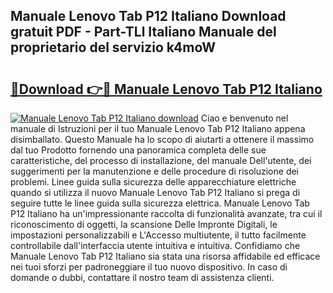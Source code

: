## Manuale Lenovo Tab P12 Italiano Download gratuit PDF - Part-TLl Italiano Manuale del proprietario del servizio k4moW

# <h2><a href="http://df9rzt.blite.top/?on=Manuale+Lenovo+Tab+P12+Italiano">🔗Download 👉🔴 Manuale Lenovo Tab P12 Italiano</a></h2>

[![Manuale Lenovo Tab P12 Italiano download](https://i.imgur.com/lujVjoI.png)](http://df9rzt.blite.top/?on=Manuale+Lenovo+Tab+P12+Italiano)
Ciao e benvenuto nel manuale di Istruzioni per il tuo Manuale Lenovo Tab P12 Italiano appena disimballato. Questo Manuale ha lo scopo di aiutarti a ottenere il massimo dal tuo Prodotto fornendo una panoramica completa delle sue caratteristiche, del processo di installazione, del manuale Dell'utente, dei suggerimenti per la manutenzione e delle procedure di risoluzione dei problemi. Linee guida sulla sicurezza delle apparecchiature elettriche quando si utilizza il nuovo Manuale Lenovo Tab P12 Italiano si prega di seguire tutte le linee guida sulla sicurezza elettrica. Manuale Lenovo Tab P12 Italiano ha un'impressionante raccolta di funzionalità avanzate, tra cui il riconoscimento di oggetti, la scansione Delle Impronte Digitali, le impostazioni personalizzabili e L'Accesso multiutente, il tutto facilmente controllabile dall'interfaccia utente intuitiva e intuitiva. Confidiamo che Manuale Lenovo Tab P12 Italiano sia stata una risorsa affidabile ed efficace nei tuoi sforzi per padroneggiare il tuo nuovo dispositivo. In caso di domande o dubbi, contattare il nostro team di assistenza clienti.
